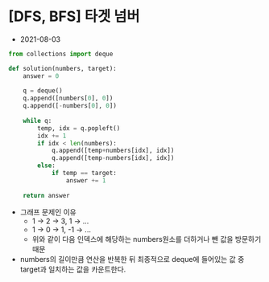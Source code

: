 # [DFS, BFS] 타겟 넘버

- 2021-08-03

```python
from collections import deque

def solution(numbers, target):
    answer = 0
    
    q = deque()
    q.append([numbers[0], 0])
    q.append([-numbers[0], 0])
    
    while q:
        temp, idx = q.popleft()
        idx += 1
        if idx < len(numbers):
            q.append([temp+numbers[idx], idx])
            q.append([temp-numbers[idx], idx])
        else:
            if temp == target:
                answer += 1
        
    return answer
```

- 그래프 문제인 이유
    - 1 → 2 → 3, 1 → ...
    - 1 → 0 → 1, -1 → ...
    - 위와 같이 다음 인덱스에 해당하는 numbers원소를 더하거나 뺀 값을 방문하기 때문
- numbers의 길이만큼 연산을 반복한 뒤 최종적으로 deque에 들어있는 값 중 target과 일치하는 값을 카운트한다.
